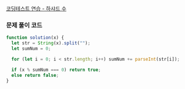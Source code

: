 [코딩테스트 연습 - 하샤드 수](https://school.programmers.co.kr/learn/courses/30/lessons/12947)

### 문제 풀이 코드

```jsx
function solution(x) {
  let str = String(x).split("");
  let sumNum = 0;

  for (let i = 0; i < str.length; i++) sumNum += parseInt(str[i]);

  if (x % sumNum === 0) return true;
  else return false;
}
```